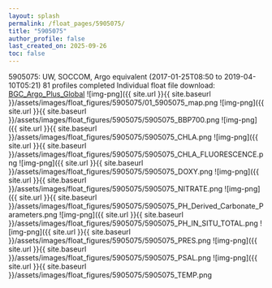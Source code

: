 ```yaml
---
layout: splash
permalink: /float_pages/5905075/
title: "5905075"
author_profile: false
last_created_on: 2025-09-26
toc: false
---
```

 
5905075: UW, SOCCOM, Argo equivalent (2017-01-25T08:50 to 2019-04-10T05:21)
81 profiles completed
Individual float file download: [BGC_Argo_Plus_Global](https://ftp.soest.hawaii.edu/bgc_argo_plus/Individual_Floats/outliers_removed/5905075_Sprof_processed.nc)
![img-png]({{ site.url }}{{ site.baseurl }}/assets/images/float_figures/5905075/01_5905075_map.png
![img-png]({{ site.url }}{{ site.baseurl }}/assets/images/float_figures/5905075/5905075_BBP700.png
![img-png]({{ site.url }}{{ site.baseurl }}/assets/images/float_figures/5905075/5905075_CHLA.png
![img-png]({{ site.url }}{{ site.baseurl }}/assets/images/float_figures/5905075/5905075_CHLA_FLUORESCENCE.png
![img-png]({{ site.url }}{{ site.baseurl }}/assets/images/float_figures/5905075/5905075_DOXY.png
![img-png]({{ site.url }}{{ site.baseurl }}/assets/images/float_figures/5905075/5905075_NITRATE.png
![img-png]({{ site.url }}{{ site.baseurl }}/assets/images/float_figures/5905075/5905075_PH_Derived_Carbonate_Parameters.png
![img-png]({{ site.url }}{{ site.baseurl }}/assets/images/float_figures/5905075/5905075_PH_IN_SITU_TOTAL.png
![img-png]({{ site.url }}{{ site.baseurl }}/assets/images/float_figures/5905075/5905075_PRES.png
![img-png]({{ site.url }}{{ site.baseurl }}/assets/images/float_figures/5905075/5905075_PSAL.png
![img-png]({{ site.url }}{{ site.baseurl }}/assets/images/float_figures/5905075/5905075_TEMP.png
